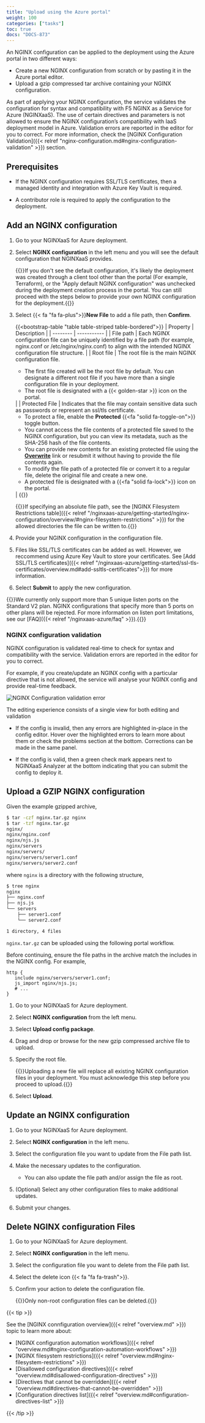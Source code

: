```yaml
---
title: "Upload using the Azure portal"
weight: 100
categories: ["tasks"]
toc: true
docs: "DOCS-873"
---
```


An NGINX configuration can be applied to the deployment using the Azure portal in two different ways:

- Create a new NGINX configuration from scratch or by pasting it in the Azure portal editor.
- Upload a gzip compressed tar archive containing your NGINX configuration.

As part of applying your NGINX configuration, the service validates the configuration for syntax and compatibility with F5 NGINX as a Service for Azure (NGINXaaS). The use of certain directives and parameters is not allowed to ensure the NGINX configuration’s compatibility with IaaS deployment model in Azure. Validation errors are reported in the editor for you to correct. For more information, check the [NGINX Configuration Validation]({{< relref "nginx-configuration.md#nginx-configuration-validation" >}}) section.

## Prerequisites

- If the NGINX configuration requires SSL/TLS certificates, then a managed identity and integration with Azure Key Vault is required.

- A contributor role is required to apply the configuration to the deployment.

## Add an NGINX configuration

1. Go to your NGINXaaS for Azure deployment.

1. Select **NGINX configuration** in the left menu and you will see the default configuration that NGINXaaS provides.

   {{<note>}}If you don't see the default configuration, it's likely the deployment was created through a client tool other than the portal (For example, Terraform), or the "Apply default NGINX configuration" was unchecked during the deployment creation process in the portal. You can still proceed with the steps below to provide your own NGINX configuration for the deployment.{{</note>}}

1. Select {{< fa "fa fa-plus">}}**New File** to add a file path, then **Confirm**.

   {{<bootstrap-table "table table-striped table-bordered">}}
   | Property | Description |
   | -------- | ----------- |
   | File path | Each NGINX configuration file can be uniquely identified by a file path (for example, nginx.conf or /etc/nginx/nginx.conf) to align with the intended NGINX configuration file structure. |
   | Root file | The root file is the main NGINX configuration file.<ul><li>The first file created will be the root file by default. You can designate a different root file if you have more than a single configuration file in your deployment.</li><li>The root file is designated with a {{< golden-star >}} icon on the portal.</li></ul> |
   | Protected File | Indicates that the file may contain sensitive data such as passwords or represent an ssl/tls certificate.<ul><li>To protect a file, enable the **Protected** {{<fa "solid fa-toggle-on">}} toggle button.</li><li>You cannot access the file contents of a protected file saved to the NGINX configuration, but you can view its metadata, such as the SHA-256 hash of the file contents.</li><li>You can provide new contents for an existing protected file using the <u>**Overwrite**</u> link or resubmit it without having to provide the file contents again.</li><li>To modify the file path of a protected file or convert it to a regular file, delete the original file and create a new one.</li><li>A protected file is designated with a {{<fa "solid fa-lock">}} icon on the portal.</li></ul> |
   {{</bootstrap-table>}}

   {{<note>}}If specifying an absolute file path, see the [NGINX Filesystem Restrictions table]({{< relref "/nginxaas-azure/getting-started/nginx-configuration/overview/#nginx-filesystem-restrictions" >}}) for the allowed directories the file can be written to.{{</note>}}

1. Provide your NGINX configuration in the configuration file.

1. Files like SSL/TLS certificates can be added as well. However, we reccommend using Azure Key Vault to store your certificates. See [Add SSL/TLS certificates]({{< relref "/nginxaas-azure/getting-started/ssl-tls-certificates/overview.md#add-ssltls-certificates">}}) for more information.

1. Select **Submit** to apply the new configuration.

{{<note>}}We currently only support more than 5 unique listen ports on the Standard V2 plan. NGINX configurations that specify more than 5 ports on other plans will be rejected. For more information on listen port limitations, see our [FAQ]({{< relref "/nginxaas-azure/faq" >}}).{{</note>}}

### NGINX configuration validation

NGINX configuration is validated real-time to check for syntax and compatibility with the service. Validation errors are reported in the editor for you to correct.

For example, if you create/update an NGINX config with a particular directive that is not allowed, the service will analyse your NGINX config and provide real-time feedback.

![NGINX Configuration validation error](/nginxaas-azure/validation-error.png)


The editing experience consists of a single view for both editing and validation

- If the config is invalid, then any errors are highlighted in-place in the config editor. Hover over the highlighted errors to learn more about them or check the problems section at the bottom. Corrections can be made in the same panel.

- If the config is valid, then a green check mark appears next to NGINXaaS Analyzer at the bottom indicating that you can submit the config to deploy it.

## Upload a GZIP NGINX configuration

Given the example gzipped archive,

```bash
$ tar -czf nginx.tar.gz nginx
$ tar -tzf nginx.tar.gz
nginx/
nginx/nginx.conf
nginx/njs.js
nginx/servers
nginx/servers/
nginx/servers/server1.conf
nginx/servers/server2.conf
```

where `nginx` is a directory with the following structure,

```bash
$ tree nginx
nginx
├── nginx.conf
├── njs.js
└── servers
    ├── server1.conf
    └── server2.conf

1 directory, 4 files
```

`nginx.tar.gz` can be uploaded using the following portal workflow.

Before continuing, ensure the file paths in the archive match the includes in the NGINX config.
For example,

```nginx
http {
   include nginx/servers/server1.conf;
   js_import nginx/njs.js;
   # ...
}
```

1. Go to your NGINXaaS for Azure deployment.

1. Select **NGINX configuration** from the left menu.

1. Select **Upload config package**.

1. Drag and drop or browse for the new gzip compressed archive file to upload.

1. Specify the root file.

   {{<warning>}}Uploading a new file will replace all existing NGINX configuration files in your deployment.  You must acknowledge this step before you proceed to upload.{{</warning>}}

1. Select **Upload**.

## Update an NGINX configuration

1. Go to your NGINXaaS for Azure deployment.

1. Select **NGINX configuration** in the left menu.

1. Select the configuration file you want to update from the File path list.

1. Make the necessary updates to the configuration.

   - You can also update the file path and/or assign the file as root.

1. (Optional) Select any other configuration files to make additional updates.

1. Submit your changes.

## Delete NGINX configuration Files

1. Go to your NGINXaaS for Azure deployment.

1. Select **NGINX configuration** in the left menu.

1. Select the configuration file you want to delete from the File path list.

1. Select the delete icon {{< fa "fa fa-trash">}}.

1. Confirm your action to delete the configuration file.

   {{<note>}}Only non-root configuration files can be deleted.{{</note>}}

{{< tip >}}

See the [NGINX connfiguration overview]({{< relref "overview.md" >}}) topic
to learn more about:

- [NGINX configuration automation workflows]({{< relref "overview.md#nginx-configuration-automation-workflows" >}})
- [NGINX filesystem restrictions]({{< relref "overview.md#nginx-filesystem-restrictions" >}})
- [Disallowed configuration directives]({{< relref "overview.md#disallowed-configuration-directives" >}})
- [Directives that cannot be overridden]({{< relref "overview.md#directives-that-cannot-be-overridden" >}})
- [Configuration directives list]({{< relref "overview.md#configuration-directives-list" >}})

{{< /tip >}}
